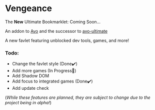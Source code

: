 # Vengeance
The **New** Ultimate Bookmarklet: Coming Soon...

An addon to [Avo](https://github.com/FogNetwork/Avo) and the successor to [avo-ultimate](https://github.com/Browncha023/avo-ultimate)

A new favlet featuring unblocked dev tools, games, and more!

### Todo:
- Change the favlet style (Done✔️)
- Add more games (In Progress🚧)
- Add Shadow DOM
- Add focus to integrated games (Done✔️)
- Add update check

(*While these features are planned, they are subject to change due to the project being in alpha!*)
